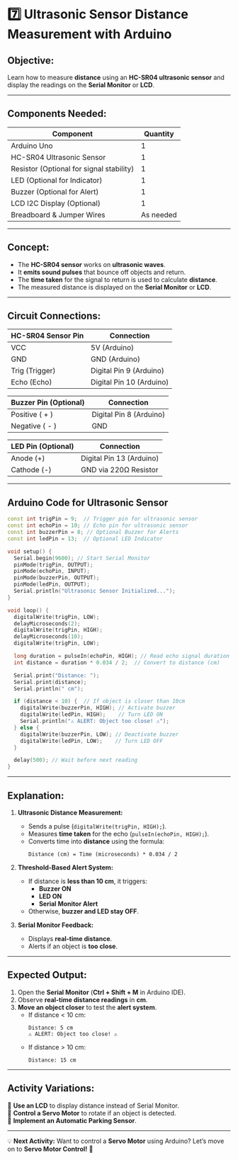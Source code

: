 # **7️⃣ Ultrasonic Sensor Distance Measurement with Arduino**
## **Objective:**  
Learn how to measure **distance** using an **HC-SR04 ultrasonic sensor** and display the readings on the **Serial Monitor** or **LCD**.

---

## **Components Needed:**  
| **Component** | **Quantity** |
|-------------|-------------|
| Arduino Uno | 1 |
| HC-SR04 Ultrasonic Sensor | 1 |
| Resistor (Optional for signal stability) | 1 |
| LED (Optional for Indicator) | 1 |
| Buzzer (Optional for Alert) | 1 |
| LCD I2C Display (Optional) | 1 |
| Breadboard & Jumper Wires | As needed |

---

## **Concept:**
- The **HC-SR04 sensor** works on **ultrasonic waves**.
- It **emits sound pulses** that bounce off objects and return.
- The **time taken** for the signal to return is used to calculate **distance**.
- The measured distance is displayed on the **Serial Monitor** or **LCD**.

---

## **Circuit Connections:**
| **HC-SR04 Sensor Pin** | **Connection** |
|----------------------|---------------|
| VCC | 5V (Arduino) |
| GND | GND (Arduino) |
| Trig (Trigger) | Digital Pin 9 (Arduino) |
| Echo (Echo) | Digital Pin 10 (Arduino) |

| **Buzzer Pin (Optional)** | **Connection** |
|------------------------|---------------|
| Positive ( + ) | Digital Pin 8 (Arduino) |
| Negative ( - ) | GND |

| **LED Pin (Optional)** | **Connection** |
|------------|---------------|
| Anode (+) | Digital Pin 13 (Arduino) |
| Cathode (-) | GND via 220Ω Resistor |

---

## **Arduino Code for Ultrasonic Sensor**
```cpp
const int trigPin = 9;  // Trigger pin for ultrasonic sensor
const int echoPin = 10; // Echo pin for ultrasonic sensor
const int buzzerPin = 8; // Optional Buzzer for Alerts
const int ledPin = 13;  // Optional LED Indicator

void setup() {
  Serial.begin(9600); // Start Serial Monitor
  pinMode(trigPin, OUTPUT);
  pinMode(echoPin, INPUT);
  pinMode(buzzerPin, OUTPUT);
  pinMode(ledPin, OUTPUT);
  Serial.println("Ultrasonic Sensor Initialized...");
}

void loop() {
  digitalWrite(trigPin, LOW);
  delayMicroseconds(2);
  digitalWrite(trigPin, HIGH);
  delayMicroseconds(10);
  digitalWrite(trigPin, LOW);

  long duration = pulseIn(echoPin, HIGH); // Read echo signal duration
  int distance = duration * 0.034 / 2;  // Convert to distance (cm)

  Serial.print("Distance: ");
  Serial.print(distance);
  Serial.println(" cm");

  if (distance < 10) {  // If object is closer than 10cm
    digitalWrite(buzzerPin, HIGH); // Activate buzzer
    digitalWrite(ledPin, HIGH);    // Turn LED ON
    Serial.println("⚠️ ALERT: Object too close! ⚠️");
  } else {
    digitalWrite(buzzerPin, LOW); // Deactivate buzzer
    digitalWrite(ledPin, LOW);    // Turn LED OFF
  }

  delay(500); // Wait before next reading
}
```

---

## **Explanation:**
1. **Ultrasonic Distance Measurement:**  
   - Sends a pulse (`digitalWrite(trigPin, HIGH);`).
   - Measures **time taken** for the echo (`pulseIn(echoPin, HIGH);`).
   - Converts time into **distance** using the formula:  
     ```
     Distance (cm) = Time (microseconds) * 0.034 / 2
     ```

2. **Threshold-Based Alert System:**  
   - If distance is **less than 10 cm**, it triggers:
     - **Buzzer ON**
     - **LED ON**
     - **Serial Monitor Alert**
   - Otherwise, **buzzer and LED stay OFF**.

3. **Serial Monitor Feedback:**  
   - Displays **real-time distance**.
   - Alerts if an object is **too close**.

---

## **Expected Output:**
1. Open the **Serial Monitor** (**Ctrl + Shift + M** in Arduino IDE).
2. Observe **real-time distance readings** in **cm**.
3. **Move an object closer** to test the **alert system**.
   - If distance < 10 cm:
     ```
     Distance: 5 cm
     ⚠️ ALERT: Object too close! ⚠️
     ```
   - If distance > 10 cm:
     ```
     Distance: 15 cm
     ```

---

## **Activity Variations:**
🔹 **Use an LCD** to display distance instead of Serial Monitor.  
🔹 **Control a Servo Motor** to rotate if an object is detected.  
🔹 **Implement an Automatic Parking Sensor**.  

---

💡 **Next Activity:** Want to control a **Servo Motor** using Arduino? Let’s move on to **Servo Motor Control!** 🚀